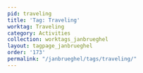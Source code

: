 ```yaml
---
pid: traveling
title: 'Tag: Traveling'
worktag: Traveling
category: Activities
collection: worktags_janbrueghel
layout: tagpage_janbrueghel
order: '173'
permalink: "/janbrueghel/tags/traveling/"
---
```

